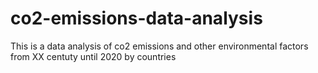# co2-emissions-data-analysis
This is a data analysis of co2 emissions and other environmental factors from XX centuty until 2020 by countries
